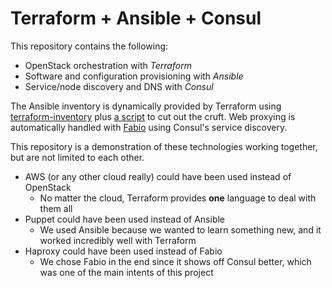 # Terraform + Ansible + Consul

This repository contains the following:

- OpenStack orchestration with _Terraform_
- Software and configuration provisioning with _Ansible_
- Service/node discovery and DNS with _Consul_

The Ansible inventory is dynamically provided by Terraform using [terraform-inventory]() plus [a script]() to cut out the cruft. Web proxying is automatically handled with [Fabio]() using Consul's service discovery.

This repository is a demonstration of these technologies working together, but are not limited to each other.

- AWS (or any other cloud really) could have been used instead of OpenStack
	- No matter the cloud, Terraform provides **one** language to deal with them all
- Puppet could have been used instead of Ansible
	- We used Ansible because we wanted to learn something new, and it worked incredibly well with Terraform
- Haproxy could have been used instead of Fabio
	- We chose Fabio in the end since it shows off Consul better, which was one of the main intents of this project
